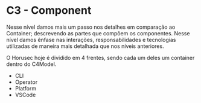 # C3 - Component

Nesse nível damos mais um passo nos detalhes em comparação ao Container; descrevendo as partes que compõem os componentes. Nesse nível damos ênfase nas interações, responsabilidades e tecnologias utilizadas de maneira mais detalhada que nos níveis anteriores.

O Horusec hoje é dividido em 4 frentes, sendo cada um deles um container dentro do C4Model.

- CLI
- Operator
- Platform
- VSCode
